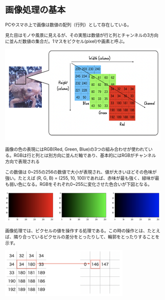 # 画像処理の基本

PCやスマホ上で画像は数値の配列（行列）として存在している。

見た目はモノや風景に見えるが、その実態は数値が行と列とチャンネルの3方向に並んだ数値の集合だ。1マスをピクセル(pixel)や画素と呼ぶ。

<img src="assets/img_basic1.png" height=300>

画像の色の表現にはRGB(Red, Green, Blue)の3つの組み合わせが使われている。RGBは行と列とは別方向に並んだ軸であり、基本的にはRGBがチャンネル方向で表現される

この数値は 0~255の256の数値で大小が表現され、値が大きいほどその色味が強い。たとえば (R, G, B) = (255, 10, 100)であれば、赤味が最も強く、緑味が最も弱い色になる。RGBをそれぞれ0~255に変化させた色合いが下図となる。

<img src="assets/img_basic2.png" height=100>

画像処理では、ピクセルの値を操作する処理である。この時の操作とは、たとえば、隣り合っているピクセルの差分をとったりして、輪郭をとったりすることを示す。

<img src="assets/img_basic3.png" height=150>